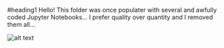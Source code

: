 #heading1 Hello! This folder was once populater with several and awfully coded Jupyter Notebooks... 
I prefer quality over quantity and I removed them all...

![alt text](https://github.com/AlessandroMondin/Sklearn_Projects/blob/main/sklearn.png)
